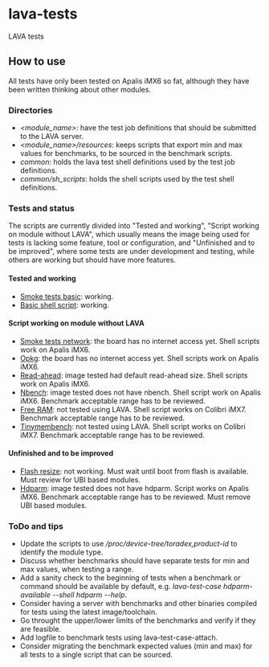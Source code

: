 # lava-tests
LAVA tests

## How to use

All tests have only been tested on Apalis iMX6 so fat, although they have been written thinking about other modules.

### Directories

- *<module_name>*: have the test job definitions that should be submitted to the LAVA server.
- *<module_name>/resources*: keeps scripts that export min and max values for benchmarks, to be sourced in the benchmark scripts.
- *common*: holds the lava test shell definitions used by the test job definitions.
- *common/sh_scripts*: holds the shell scripts used by the test shell definitions.

### Tests and status

The scripts are currently divided into "Tested and working", "Script working on module without LAVA", which usually means the image being used for tests is
lacking some feature, tool or configuration, and "Unfinished and to be improved", where some tests are under development and testing, while others are working
but should have more features.

#### Tested and working

- [Smoke tests basic](https://github.com/leograba/lava-tests/blob/master/apalis_imx6/smoke-tests-basic.yaml): working.
- [Basic shell script](https://github.com/leograba/lava-tests/blob/master/apalis_imx6/basic-shell-script.yaml): working.

#### Script working on module without LAVA

- [Smoke tests network](https://github.com/leograba/lava-tests/blob/master/apalis_imx6/smoke-tests-network.yaml): the board has no internet access yet. Shell scripts work on Apalis iMX6.
- [Opkg](https://github.com/leograba/lava-tests/blob/master/apalis_imx6/opkg.yaml): the board has no internet access yet. Shell scripts work on Apalis iMX6.
- [Read-ahead](https://github.com/leograba/lava-tests/blob/master/apalis_imx6/read_ahead.yaml): image tested had default read-ahead size. Shell scripts work on Apalis iMX6. 
- [Nbench](https://github.com/leograba/lava-tests/blob/master/apalis_imx6/nbench.yaml): image tested does not have nbench. Shell script work on Apalis iMX6. Benchmark acceptable range has to be reviewed.
- [Free RAM](https://github.com/leograba/lava-tests/blob/master/apalis_imx6/free-ram.yaml): not tested using LAVA. Shell script works on Colibri iMX7. Benchmark acceptable range has to be reviewed.
- [Tinymembench](https://github.com/leograba/lava-tests/blob/master/apalis_imx6/tinymembench.yaml): not tested using LAVA. Shell script works on Colibri iMX7. Benchmark acceptable range has to be reviewed.

#### Unfinished and to be improved

- [Flash resize](https://github.com/leograba/lava-tests/blob/master/apalis_imx6/flash_resize.yaml): not working. Must wait until boot from flash is available. Must review for UBI based modules.
- [Hdparm](https://github.com/leograba/lava-tests/blob/master/apalis_imx6/hdparm.yaml): image tested does not have hdparm. Script works on Apalis iMX6. Benchmark acceptable range has to be reviewed. Must remove UBI based modules.

### ToDo and tips

- Update the scripts to use */proc/device-tree/toradex,product-id* to identify the module type.
- Discuss whether benchmarks should have separate tests for min and max values, when testing a range.
- Add a sanity check to the beginning of tests when a benchmark or command
should be available by default, e.g. *lava-test-case hdparm-available --shell hdparm --help*.
- Consider having a server with benchmarks and other binaries compiled for tests using the latest image/toolchain.
- Go throught the upper/lower limits of the benchmarks and verify if they are feasible.
- Add logfile to benchmark tests using lava-test-case-attach.
- Consider migrating the benchmark expected values (min and max) for all tests to a single script that can be sourced.
